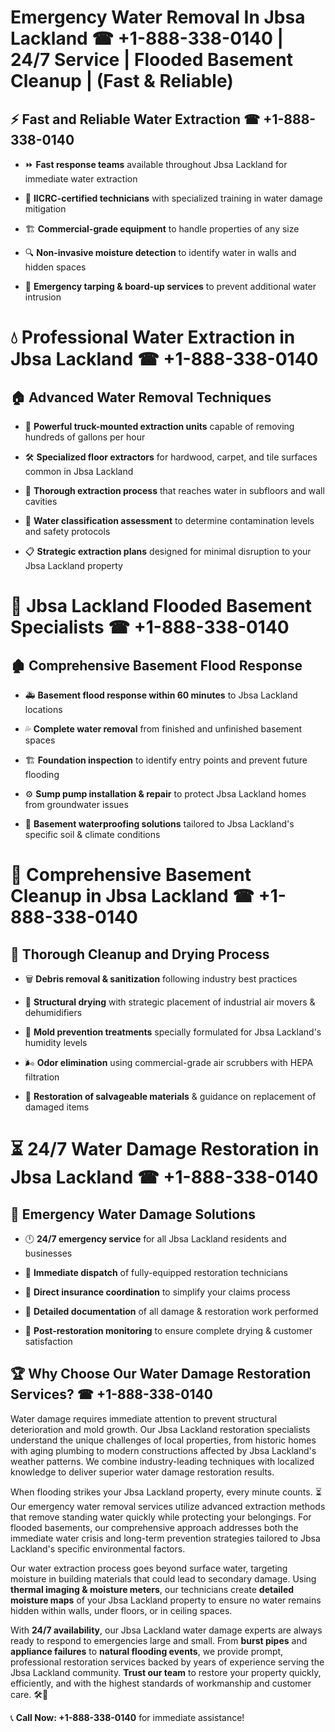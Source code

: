# Emergency Water Removal In Jbsa Lackland ☎ +1-888-338-0140 | 24/7 Service | Flooded Basement Cleanup | (Fast & Reliable)  

## ⚡ Fast and Reliable Water Extraction ☎ +1-888-338-0140  
- ⏩ **Fast response teams** available throughout Jbsa Lackland for immediate water extraction  
- 🏅 **IICRC-certified technicians** with specialized training in water damage mitigation  
- 🏗️ **Commercial-grade equipment** to handle properties of any size  
- 🔍 **Non-invasive moisture detection** to identify water in walls and hidden spaces  
- 🛑 **Emergency tarping & board-up services** to prevent additional water intrusion  

# 💧 Professional Water Extraction in Jbsa Lackland ☎ +1-888-338-0140  

## 🏠 Advanced Water Removal Techniques  
- 🚛 **Powerful truck-mounted extraction units** capable of removing hundreds of gallons per hour  
- 🛠️ **Specialized floor extractors** for hardwood, carpet, and tile surfaces common in Jbsa Lackland  
- 📏 **Thorough extraction process** that reaches water in subfloors and wall cavities  
- 🧪 **Water classification assessment** to determine contamination levels and safety protocols  
- 📋 **Strategic extraction plans** designed for minimal disruption to your Jbsa Lackland property  

# 🌊 Jbsa Lackland Flooded Basement Specialists ☎ +1-888-338-0140  

## 🏚️ Comprehensive Basement Flood Response  
- 🚑 **Basement flood response within 60 minutes** to Jbsa Lackland locations  
- 💦 **Complete water removal** from finished and unfinished basement spaces  
- 🏗️ **Foundation inspection** to identify entry points and prevent future flooding  
- ⚙️ **Sump pump installation & repair** to protect Jbsa Lackland homes from groundwater issues  
- 🌱 **Basement waterproofing solutions** tailored to Jbsa Lackland's specific soil & climate conditions  

# 🧹 Comprehensive Basement Cleanup in Jbsa Lackland ☎ +1-888-338-0140  

## 🔄 Thorough Cleanup and Drying Process  
- 🗑️ **Debris removal & sanitization** following industry best practices  
- 💨 **Structural drying** with strategic placement of industrial air movers & dehumidifiers  
- 🦠 **Mold prevention treatments** specially formulated for Jbsa Lackland's humidity levels  
- 🌬️ **Odor elimination** using commercial-grade air scrubbers with HEPA filtration  
- 🔧 **Restoration of salvageable materials** & guidance on replacement of damaged items  

# ⏳ 24/7 Water Damage Restoration in Jbsa Lackland ☎ +1-888-338-0140  

## 🚀 Emergency Water Damage Solutions  
- 🕛 **24/7 emergency service** for all Jbsa Lackland residents and businesses  
- 🚒 **Immediate dispatch** of fully-equipped restoration technicians  
- 🏦 **Direct insurance coordination** to simplify your claims process  
- 📜 **Detailed documentation** of all damage & restoration work performed  
- 🔎 **Post-restoration monitoring** to ensure complete drying & customer satisfaction  

## 🏆 Why Choose Our Water Damage Restoration Services? ☎ +1-888-338-0140  
Water damage requires immediate attention to prevent structural deterioration and mold growth. Our Jbsa Lackland restoration specialists understand the unique challenges of local properties, from historic homes with aging plumbing to modern constructions affected by Jbsa Lackland's weather patterns. We combine industry-leading techniques with localized knowledge to deliver superior water damage restoration results.  

When flooding strikes your Jbsa Lackland property, every minute counts. ⏳ Our emergency water removal services utilize advanced extraction methods that remove standing water quickly while protecting your belongings. For flooded basements, our comprehensive approach addresses both the immediate water crisis and long-term prevention strategies tailored to Jbsa Lackland's specific environmental factors.  

Our water extraction process goes beyond surface water, targeting moisture in building materials that could lead to secondary damage. Using **thermal imaging & moisture meters**, our technicians create **detailed moisture maps** of your Jbsa Lackland property to ensure no water remains hidden within walls, under floors, or in ceiling spaces.  

With **24/7 availability**, our Jbsa Lackland water damage experts are always ready to respond to emergencies large and small. From **burst pipes** and **appliance failures** to **natural flooding events**, we provide prompt, professional restoration services backed by years of experience serving the Jbsa Lackland community. **Trust our team** to restore your property quickly, efficiently, and with the highest standards of workmanship and customer care. 🛠️💪  

📞 **Call Now: +1-888-338-0140** for immediate assistance!